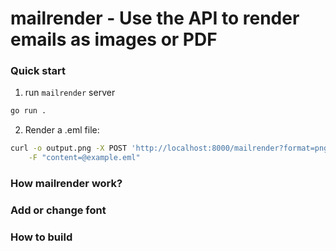 mailrender - Use the API to render emails as images or PDF
============

### Quick start
1. run `mailrender` server
```bash
go run .
```
2. Render a .eml file:
```sh
curl -o output.png -X POST 'http://localhost:8000/mailrender?format=png&device=web' \
    -F "content=@example.eml"
```


### How mailrender work?

### Add or change font

### How to build
